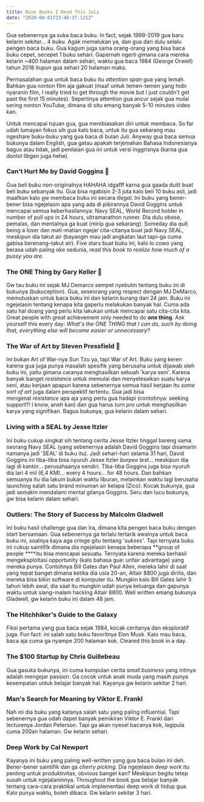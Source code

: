 ```yaml
---
title: Nine Books I Read This July
date: "2020-08-01T23:46:37.121Z"
---
```


Gua sebenernya ga suka baca buku. In fact, sejak 1999-2019 gua baru kelarin sekitar... 4 buku. Agak memalukan ya, dan gua dari dulu selalu pengen baca buku. Gua kagum juga sama orang-orang yang bisa baca buku cepet, secepet 1 buku sehari. Gapernah ngerti gimana cara mereka kelarin ~400 halaman dalam sehari, waktu gua baca 1984 (George Orwell) tahun 2018 itupun gua sehari 20 halaman maks.

Permasalahan gua untuk baca buku itu *attention span* gua yang lemah. Bahkan gua nonton film aja gakuat (maaf untuk temen-temen yang hobi nyaranin film, I really tried to get through the movie but I just couldn't get past the first 15 minutes). Sepertinya attention gua ancur sejak gua mulai sering nonton YouTube, dimana di situ emang banyak 5-10 minutes video kan.

Untuk mencapai tujuan gua, gua membiasakan diri untuk membaca. So far udah lumayan fokus sih gua kalo baca, untuk itu gua sekarang mau ngeshare buku-buku yang gua baca di bulan Juli. Anyway gua baca semua bukunya dalam English, gua gatau apakah terjemahan Bahasa Indonesianya bagus atau tidak, jadi penilaian gua ini untuk versi inggrisnya (karna gua donlot libgen juga hehe).

### Can't Hurt Me by David Goggins 🌟

Gua beli buku non-originalnya HAHAHA idgafff karna gua gaada duitt buat beli buku sebanyak itu. Gua bisa ngabisin 2-3 juta kalo beli 10 buku asli, jadi maafkan kalo gw membaca buku ini secara *illegal*. Ini buku yang bener-bener bisa ngejelasin apa yang ada di pikirannya David Goggins untuk mencapai semua keberhasilannya: Navy SEAL, World Record holder in number of pull ups in 24 hours, ultramarathon runner. Dia dulu obese, pemalas, dan mentalnya ga kuat (mirip gua sekarang). Someday dia quit being a loser dan mati-matian ngejar cita-citanya buat jadi Navy SEAL, meskipun dia takut air (bayangin mau jadi angkatan laut tapi–ga cuma gabisa berenang–takut air). Five stars buat buku ini, kalo lo cowo yang berasa udah paling oke sedunia, *read this book to realize how much of a pussy you are.*

### The ONE Thing by Gary Keller 🧭

Gw tau buku ini sejak MJ Demarco sempet nyebutin tentang buku ini di bukunya (bukuception). Gua, seseorang yang respect dengan MJ DeMarco, memutuskan untuk baca buku ini dan kelarin kurang dari 24 jam. Buku ini ngejelasin tentang kenapa kita gaperlu melakukan banyak hal. Cuma ada satu hal doang yang perlu kita lakukan untuk mencapai satu cita-cita kita. Great people with great achievement only needed to do **one thing**. Ask yourself this every day: *What's the ONE THING that I can do, such by doing that, everything else will become easier or unnecessary?*

### The War of Art by Steven Pressfield 🔪

Ini bukan Art of War-nya Sun Tzu ya, tapi War of Art. Buku yang keren karena gua juga punya masalah spesifik yang berusaha untuk dijawab oleh buku ini, yaitu gimana caranya menghasilkan sebuah 'karya seni'. Karena banyak banget *resistance* untuk memulai dan menyelesaikan suatu karya seni, atau kerjaan apapun karena sebenernya semua hasil kerjaan itu *some sort of art* juga dalam perspektif tertentu. Gua jadi bisa mengenal *resistance* apa aja yang perlu gua hadapi (contohnya: seeking support?! I know, aneh kan) dan gua harus *turn pro* untuk menghasilkan karya yang signifikan. Bagus bukunya, gua kelarin dalam sehari.

### Living with a SEAL by Jesse Itzler

Ini buku cukup singkat sih tentang cerita Jesse Itzler tinggal bareng sama seorang Navy SEAL (yang sebenernya adalah David Goggins tapi disamarin namanya jadi 'SEAL' di buku itu). Jadi sehari-hari selama 31 hari, David Goggins ini tiba-tiba bisa nyuruh Jesse Itzler *burpee test...* meskipun dia lagi di kantor... perusahaanya sendiri. Tiba-tiba Goggins juga bisa nyuruh dia lari 4 mil (6,4 KM)... every 4 hours... for 48 hours. Dan bahkan semuanya itu dia lakuin bukan waktu liburan, melainkan waktu lagi berusaha launching salah satu brand minuman air kelapa (Zico). Kocak bukunya, gua jadi semakin mendalami mental gilanya Goggins. Seru dan lucu bukunya, gw bisa kelarin dalam sehari.

### Outliers: The Story of Success by Malcolm Gladwell

Ini buku hasil challenge gua dan Ira, dimana kita pengen baca buku dengan start bersamaan. Gua sebenernya ga terlalu tertarik awalnya untuk baca buku ini, soalnya kaya aga cringe gitu tentang '*sukses'*. Tapi ternyata buku ini cukup saintifik dimana dia ngejelasin kenapa beberapa **group of people ****itu bisa mencapai sesuatu. Ternyata karena mereka berhasil mengeksploitasi opportunity (kalo bahasa gue: unfair advantage) yang mereka punya. Contohnya Bill Gates dan Paul Allen, mereka lahir di saat yang tepat banget dimana ketika dia usia 20-an, Altair 8800 juga dirilis, dan mereka bisa bikin software di komputer itu. Mungkin kalo Bill Gates lahir 5 tahun lebih awal, dia saat itu mungkin udah punya keluarga dan gapunya waktu untuk siang-malam hacking Altair 8800. Well written emang bukunya Gladwell, gw kelarin buku ini dalam 48 jam.

### The Hitchhiker's Guide to the Galaxy

Fiksi pertama yang gua baca sejak 1984, kocak ceritanya dan eksploratif juga. Fun fact: ini salah satu buku favoritnya Elon Musk. Kalo mau baca, baca aja cuma ga nyampe 200 halaman kok. Cleared this book in a day.

### The $100 Startup by Chris Guillebeau

Gua gasuka bukunya, ini cuma kumpulan cerita *small business* yang intinya adalah mengejar passion. Ga cocok untuk anak muda yang masih punya kesempatan untuk belajar banyak hal. Kayanya gw kelarin sekitar 2 hari.

### Man's Search for Meaning by Viktor E. Frankl

Nah ini dia buku yang katanya salah satu yang paling influential. Tapi sebenernya gua udah dapet banyak pemikiran Viktor E. Frankl dari lecturenya Jordan Peterson. Tapi ga akan nyesel bacanya kok, lagipula cuma 200an halaman. Gw kelarin sehari.

### Deep Work by Cal Newport

Kayanya ini buku yang paling well-written yang gua baca bulan ini deh. Bener-bener saintifik dan ga *cherry picking.* Dia ngejelasin *deep work* itu penting untuk produktivitas, obvious banget kan? Meskipun begitu tetep susah untuk ngejalaninnya. Throughout the book gua belajar banyak tentang cara-cara praktikal untuk implementasi deep work di hidup gua. Kalo punya waktu, boleh dibaca. Gw kelarin sekitar 3 hari.
